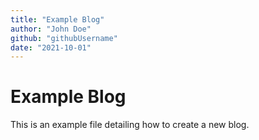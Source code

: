 ```yaml
---
title: "Example Blog"
author: "John Doe"
github: "githubUsername"
date: "2021-10-01"
---
```


# Example Blog

This is an example file detailing how to create a new blog.
